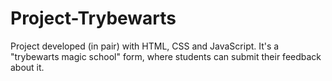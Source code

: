 # Project-Trybewarts
Project developed (in pair) with HTML, CSS and JavaScript. It's a "trybewarts magic school" form, where students can submit their feedback about it.
